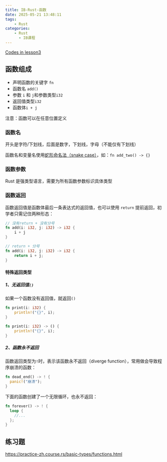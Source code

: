 ```yaml
---
title: IB-Rust-函数
date: 2025-05-21 13:48:11
tags:
    - Rust
categories:
    - Rust
      - IB课程
---
```


[Codes in lesson3](https://github.com/Zoella-w/IB-Rust/tree/main/3_func)

## 函数组成

- 声明函数的关键字 `fn`
- 函数名 `add()`
- 参数 `i` 和 `j`和参数类型`i32`
- 返回值类型`i32`
- 函数体`i + j` <!--注意这里没有return -->

注意：函数可以在任意位置定义

### 函数名

开头是字符/下划线，后面是数字，下划线，字母（不能仅有下划线）

函数名和变量名使用[蛇形命名法（snake case）](https://course.rs/practice/naming.html)，如：`fn add_two() -> {}`

### 函数参数

Rust 是强类型语言，需要为所有函数参数标识具体类型

### 函数返回

函数返回值是函数体最后一条表达式的返回值，也可以使用 `return` 提前返回，初学者只需记住两种形态：

```rust
// 没有return + 没有分号
fn add(i: i32, j: i32) -> i32 {
    i + j
}

// return + 分号
fn add(i: i32, j: i32) -> i32 {
    return i + j;
}
```

#### 特殊返回类型

##### 1、无返回值`()`

如果一个函数没有返回值，就返回`()`

```rust
fn print(i: i32) {
    println!("{}", i);
}

fn print(i: i32) -> () {
    println!("{}", i);
}
```

##### 2、函数永不返回

函数返回类型为`!`时，表示该函数永不返回（diverge function），常用做会导致程序崩溃的函数：

```rust
fn dead_end() -> ! {
  panic!("崩溃");
}
```

下面的函数创建了一个无限循环，也永不返回：

```rust
fn forever() -> ! {
  loop {
    //...
  };
}
```

## 练习题

https://practice-zh.course.rs/basic-types/functions.html
